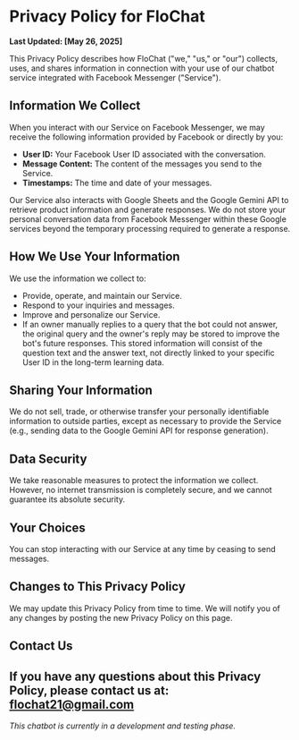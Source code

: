 # Privacy Policy for FloChat

**Last Updated: [May 26, 2025]**

This Privacy Policy describes how FloChat ("we," "us," or "our") collects, uses, and shares information in connection with your use of our chatbot service integrated with Facebook Messenger ("Service").

## Information We Collect

When you interact with our Service on Facebook Messenger, we may receive the following information provided by Facebook or directly by you:

*   **User ID:** Your Facebook User ID associated with the conversation.
*   **Message Content:** The content of the messages you send to the Service.
*   **Timestamps:** The time and date of your messages.

Our Service also interacts with Google Sheets and the Google Gemini API to retrieve product information and generate responses. We do not store your personal conversation data from Facebook Messenger within these Google services beyond the temporary processing required to generate a response.

## How We Use Your Information

We use the information we collect to:

*   Provide, operate, and maintain our Service.
*   Respond to your inquiries and messages.
*   Improve and personalize our Service.
*   If an owner manually replies to a query that the bot could not answer, the original query and the owner's reply may be stored to improve the bot's future responses. This stored information will consist of the question text and the answer text, not directly linked to your specific User ID in the long-term learning data.

## Sharing Your Information

We do not sell, trade, or otherwise transfer your personally identifiable information to outside parties, except as necessary to provide the Service (e.g., sending data to the Google Gemini API for response generation).

## Data Security

We take reasonable measures to protect the information we collect. However, no internet transmission is completely secure, and we cannot guarantee its absolute security.

## Your Choices

You can stop interacting with our Service at any time by ceasing to send messages.

## Changes to This Privacy Policy

We may update this Privacy Policy from time to time. We will notify you of any changes by posting the new Privacy Policy on this page.

## Contact Us

If you have any questions about this Privacy Policy, please contact us at: flochat21@gmail.com
---
*This chatbot is currently in a development and testing phase.*